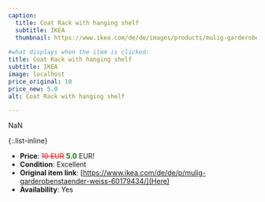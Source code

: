 ```yaml
---
caption:
  title: Coat Rack with hanging shelf
  subtitle: IKEA
  thumbnail: https://www.ikea.com/de/de/images/products/mulig-garderobenstaender-weiss__0388390_pe558491_s5.jpg
  
#what displays when the item is clicked:
title: Coat Rack with hanging shelf
subtitle: IKEA
image: localhost
price_original: 10
price_new: 5.0
alt: Coat Rack with hanging shelf

---
```

NaN

{:.list-inline} 
- **Price**: <span style="color:red"><del>10 EUR</del></span> <span style="color:green">**5.0**</span> EUR!
- **Condition**: Excellent
- **Original item link**: [https://www.ikea.com/de/de/p/mulig-garderobenstaender-weiss-60179434/](Here)
- **Availability**: Yes
